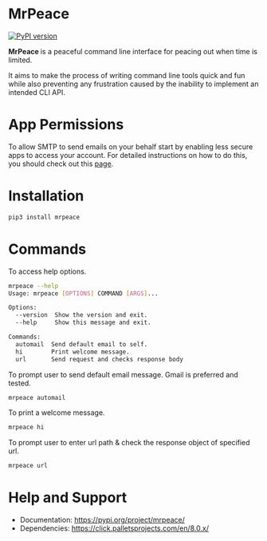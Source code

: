 # MrPeace

[![PyPI version](https://badge.fury.io/py/mrpeace.svg)](https://badge.fury.io/py/mrpeace)

<b> MrPeace </b> is a peaceful command line interface for peacing out when time is limited.

It aims to make the process of writing command line tools quick and fun while also preventing any frustration caused by the inability to implement an intended CLI API.

# App Permissions

To allow SMTP to send emails on your behalf start by enabling less secure apps to access your account. For detailed instructions on how to do this, you should check out this <a href ='https://support.google.com/accounts/answer/6010255'>page</a>.

# Installation

```bash
pip3 install mrpeace
```

# Commands

To access help options.

```bash
mrpeace --help
Usage: mrpeace [OPTIONS] COMMAND [ARGS]...

Options:
  --version  Show the version and exit.
  --help     Show this message and exit.

Commands:
  automail  Send default email to self.
  hi        Print welcome message.
  url       Send request and checks response body
```

To prompt user to send default email message. Gmail is preferred and tested.

```bash
mrpeace automail
```

To print a welcome message.

```bash
mrpeace hi
```

To prompt user to enter url path & check the response object of specified url.

```bash
mrpeace url
```

# Help and Support

- Documentation: https://pypi.org/project/mrpeace/
- Dependencies: https://click.palletsprojects.com/en/8.0.x/
